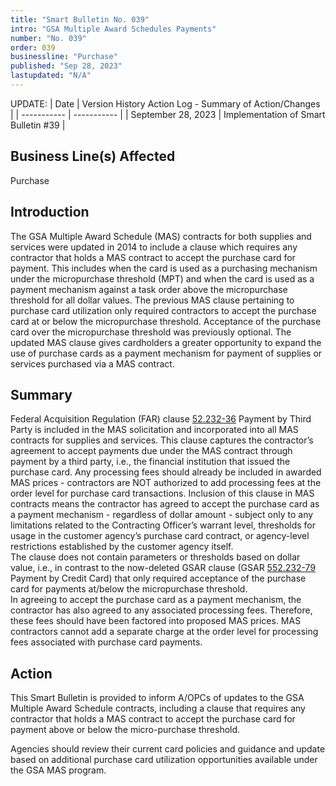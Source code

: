 ```yaml
---
title: "Smart Bulletin No. 039"
intro: "GSA Multiple Award Schedules Payments"
number: "No. 039"
order: 039
businessline: "Purchase"
published: "Sep 28, 2023"
lastupdated: "N/A"
---
```


UPDATE:
| Date | Version History Action Log - Summary of Action/Changes |
| ----------- | ----------- |
| September 28, 2023 | Implementation of Smart Bulletin #39 |

## Business Line(s) Affected

Purchase

## Introduction

The GSA Multiple Award Schedule (MAS) contracts for both supplies and services were updated in 2014 to include a clause which requires any contractor that holds a MAS contract to accept the purchase card for payment. This includes when the card is used as a purchasing mechanism under the micropurchase threshold (MPT) and when the card is used as a  payment mechanism against a task order above the micropurchase threshold for all dollar values. 
The previous MAS clause pertaining to purchase card utilization only required contractors to accept the purchase card at or below the micropurchase threshold. Acceptance of the purchase card over the micropurchase threshold was previously optional. The updated MAS clause gives cardholders a greater opportunity to expand the use of purchase cards as a payment mechanism for payment of supplies or services purchased via a MAS contract. 

## Summary

Federal Acquisition Regulation (FAR) clause [52.232-36](https://www.acquisition.gov/far/52.232-36?searchTerms=52.232-36) Payment by Third Party is included in the MAS solicitation and incorporated into all MAS contracts for supplies and services. This clause captures the contractor’s agreement to accept payments due under the MAS contract through payment by a third party, i.e., the financial institution that issued the purchase card. Any processing fees should already be included in awarded MAS prices - contractors are NOT authorized to add processing fees at the order level for purchase card transactions.
Inclusion of this clause in MAS contracts means the contractor has agreed to accept the purchase card as a payment mechanism - regardless of dollar amount - subject only to any limitations related to the Contracting Officer’s warrant level, thresholds for usage in the customer agency’s purchase card contract, or agency-level restrictions established by the customer agency itself.  
The clause does not contain parameters or thresholds based on dollar value, i.e., in contrast to the now-deleted GSAR clause (GSAR [552.232-79](https://sws.gsa.gov/sws-search/generateClauseBodyPdf.do?method=generate&clauseId=337&solId=63) Payment by Credit Card) that only required acceptance of the purchase card for payments at/below the micropurchase threshold.  
In agreeing to accept the purchase card as a payment mechanism, the contractor has also agreed to any associated processing fees. Therefore, these fees should have been factored into proposed MAS prices. MAS contractors cannot add a separate charge at the order level for processing fees associated with purchase card payments.

## Action

This Smart Bulletin is provided to inform A/OPCs of updates to the GSA Multiple Award Schedule contracts, including a clause that requires any contractor that holds a MAS contract to accept the purchase card for payment above or below the micro-purchase threshold. 

Agencies should review their current card policies and guidance and update based on additional purchase card utilization opportunities available under the GSA MAS program.
